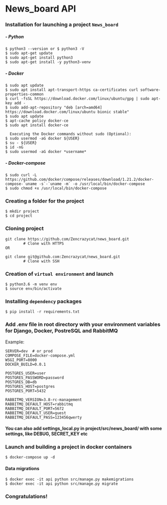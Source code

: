 # News_board API

### Installation for launching a project **`News_board`**
##### - Python
```
$ python3 --version or $ python3 -V
$ sudo apt-get update
$ sudo apt-get install python3
$ sudo apt-get install -y python3-venv
```
##### - Docker
```
$ sudo apt update
$ sudo apt install apt-transport-https ca-certificates curl software-properties-common
$ curl -fsSL https://download.docker.com/linux/ubuntu/gpg | sudo apt-key add -
$ sudo add-apt-repository "deb [arch=amd64] https://download.docker.com/linux/ubuntu bionic stable"
$ sudo apt update
$ apt-cache policy docker-ce
$ sudo apt install docker-ce

  Executing the Docker commands without sudo (Optional):
$ sudo usermod -aG docker ${USER}
$ su - ${USER}
$ id -nG
$ sudo usermod -aG docker *username*
```
##### - Docker-compose

```
$ sudo curl -L https://github.com/docker/compose/releases/download/1.21.2/docker-compose-`uname -s`-`uname -m` -o /usr/local/bin/docker-compose
$ sudo chmod +x /usr/local/bin/docker-compose
```

### Creating a folder for the project

```
$ mkdir project
$ cd project
```

### Cloning project

```
git clone https://github.com/Zencrazycat/news_board.git
        # Clone with HTTPS
OR

git clone git@github.com:Zencrazycat/news_board.git
        # Clone with SSH
```

### Creation of **`virtual environment`** and launch

```
$ python3.6 -m venv env
$ source env/bin/activate
```

### Installing **`dependency`** packages

```
$ pip install -r requirements.txt
```

### Add .env file in root directory with your environment variables for Django, Docker, PostreSQL and RabbitMQ

Example:
```
SERVER=dev  # or prod
COMPOSE_FILE=docker-compose.yml
WSGI_PORT=8000
DOCKER_BUILD=0.0.1

POSTGRES_USER=user
POSTGRES_PASSWORD=password
POSTGRES_DB=db
POSTGRES_HOST=postgres
POSTGRES_PORT=5432

RABBITMQ_VERSION=3.8-rc-management
RABBITMQ_DEFAULT_HOST=rabbitmq
RABBITMQ_DEFAULT_PORT=5672
RABBITMQ_DEFAULT_USER=guest
RABBITMQ_DEFAULT_PASS=123456qwerty
```

#### You can also add settings_local.py in project/src/news_board/ with some settings, like DEBUG, SECRET_KEY etc

### Launch and building a project in docker containers

```
$ docker-compose up -d
```
#### Data migrations
```
$ docker exec -it api python src/manage.py makemigrations
$ docker exec -it api python src/manage.py migrate
```

### Congratulations!
